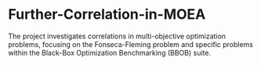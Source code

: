 # Further-Correlation-in-MOEA
The project investigates correlations in multi-objective optimization problems, focusing on the Fonseca-Fleming problem and specific problems within the Black-Box Optimization Benchmarking (BBOB) suite.
